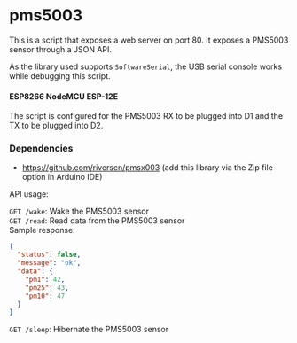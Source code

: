 # pms5003
This is a script that exposes a web server on port 80. It exposes a PMS5003 sensor through a JSON API.

As the library used supports `SoftwareSerial`, the USB serial console works while debugging this script.

#### ESP8266 NodeMCU ESP-12E
The script is configured for the PMS5003 RX to be plugged into D1 and the TX to be plugged into D2.

### Dependencies
- https://github.com/riverscn/pmsx003 (add this library via the Zip file option in Arduino IDE)

API usage:

`GET /wake`: Wake the PMS5003 sensor  
`GET /read`: Read data from the PMS5003 sensor  
Sample response:
```json
{
  "status": false,
  "message": "ok",
  "data": {
    "pm1": 42,
    "pm25": 43,
    "pm10": 47
  }
}
```
`GET /sleep`: Hibernate the PMS5003 sensor
